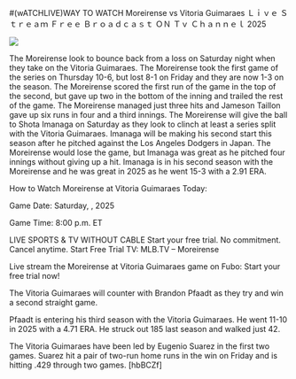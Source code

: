 #(wATCHLIVE)WAY TO WATCH Moreirense vs Vitoria Guimaraes Ｌｉｖｅ Ｓｔｒｅａｍ Ｆｒｅｅ Ｂｒｏａｄｃａｓｔ ＯＮ Ｔｖ Ｃｈａｎｎｅｌ  2025  
  
  
[![](https://i.imgur.com/qSNzIqt.png)](https://movie.rssnews.media/xFhcIIlF.php)  
  
The Moreirense look to bounce back from a loss on Saturday night when they take on the Vitoria Guimaraes. The Moreirense took the first game of the series on Thursday 10-6, but lost 8-1 on Friday and they are now 1-3 on the season. The Moreirense scored the first run of the game in the top of the second, but gave up two in the bottom of the inning and trailed the rest of the game. The Moreirense managed just three hits and Jameson Taillon gave up six runs in four and a third innings. The Moreirense will give the ball to Shota Imanaga on Saturday as they look to clinch at least a series split with the Vitoria Guimaraes. Imanaga will be making his second start this season after he pitched against the Los Angeles Dodgers in Japan. The Moreirense would lose the game, but Imanaga was great as he pitched four innings without giving up a hit. Imanaga is in his second season with the Moreirense and he was great in 2025 as he went 15-3 with a 2.91 ERA.

How to Watch Moreirense at Vitoria Guimaraes Today:

Game Date: Saturday, , 2025

Game Time: 8:00 p.m. ET

LIVE SPORTS & TV WITHOUT CABLE
Start your free trial. No commitment. Cancel anytime.
Start Free Trial
TV: MLB.TV – Moreirense

Live stream the Moreirense at Vitoria Guimaraes game on Fubo: Start your free trial now!

The Vitoria Guimaraes will counter with Brandon Pfaadt as they try and win a second straight game.

Pfaadt is entering his third season with the Vitoria Guimaraes. He went 11-10 in 2025 with a 4.71 ERA. He struck out 185 last season and walked just 42.

The Vitoria Guimaraes have been led by Eugenio Suarez in the first two games. Suarez hit a pair of two-run home runs in the win on Friday and is hitting .429 through two games. [hbBCZf]